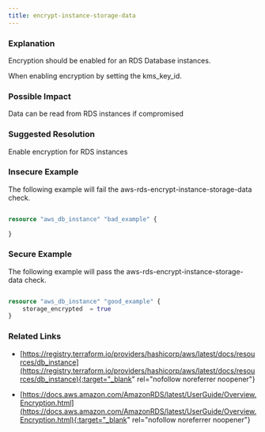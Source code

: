 ```yaml
---
title: encrypt-instance-storage-data
---
```


### Explanation


Encryption should be enabled for an RDS Database instances. 

When enabling encryption by setting the kms_key_id. 


### Possible Impact
Data can be read from RDS instances if compromised

### Suggested Resolution
Enable encryption for RDS instances


### Insecure Example

The following example will fail the aws-rds-encrypt-instance-storage-data check.

```terraform

resource "aws_db_instance" "bad_example" {
	
}

```



### Secure Example

The following example will pass the aws-rds-encrypt-instance-storage-data check.

```terraform

resource "aws_db_instance" "good_example" {
	storage_encrypted  = true
}

```




### Related Links


- [https://registry.terraform.io/providers/hashicorp/aws/latest/docs/resources/db_instance](https://registry.terraform.io/providers/hashicorp/aws/latest/docs/resources/db_instance){:target="_blank" rel="nofollow noreferrer noopener"}

- [https://docs.aws.amazon.com/AmazonRDS/latest/UserGuide/Overview.Encryption.html](https://docs.aws.amazon.com/AmazonRDS/latest/UserGuide/Overview.Encryption.html){:target="_blank" rel="nofollow noreferrer noopener"}


